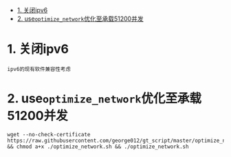 <!-- TOC -->

- [1. 关闭ipv6](#1-关闭ipv6)
- [2. use`optimize_network`优化至承载51200并发](#2-useoptimize_network优化至承载51200并发)

<!-- /TOC -->

# 1. 关闭ipv6
```
ipv6的现有软件兼容性考虑
```

# 2. use`optimize_network`优化至承载51200并发
```
wget --no-check-certificate https://raw.githubusercontent.com/george012/gt_script/master/optimize_network.sh && chmod a+x ./optimize_network.sh && ./optimize_network.sh
```